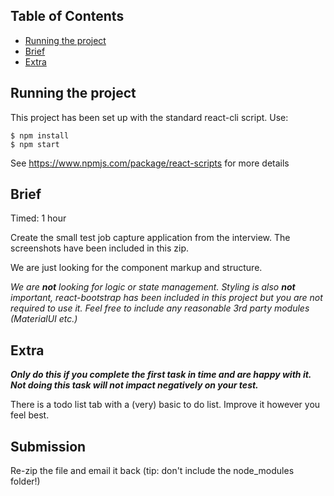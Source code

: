 ## Table of Contents

- [Running the project](#running-the-project)
- [Brief](#brief)
- [Extra](#extra)

## Running the project

This project has been set up with the standard react-cli script.
Use:
```
$ npm install
$ npm start
```

See https://www.npmjs.com/package/react-scripts for more details


## Brief

Timed: 1 hour

Create the small test job capture application from the interview. The screenshots have been included in this zip.

We are just looking for the component markup and structure.

*We are **not** looking for logic or state management.*
*Styling is also **not** important, react-bootstrap has been included in this project but you are not required to use it.*
*Feel free to include any reasonable 3rd party modules (MaterialUI etc.)*


## Extra
***Only do this if you complete the first task in time and are happy with it. Not doing this task will not impact negatively on your test.***

There is a todo list tab with a (very) basic to do list. Improve it however you feel best.


## Submission

Re-zip the file and email it back (tip: don't include the node_modules folder!)

